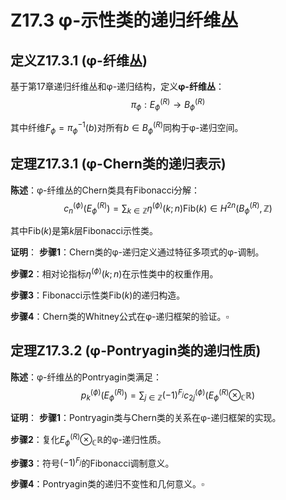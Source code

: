 # Z17.3 φ-示性类的递归纤维丛

## 定义Z17.3.1 (φ-纤维丛)

基于第17章递归纤维丛和φ-递归结构，定义**φ-纤维丛**：
$$π_{\phi}: E_{\phi}^{(R)} \to B_{\phi}^{(R)}$$

其中纤维$F_{\phi} = π_{\phi}^{-1}(b)$对所有$b \in B_{\phi}^{(R)}$同构于φ-递归空间。

## 定理Z17.3.1 (φ-Chern类的递归表示)

**陈述**：φ-纤维丛的Chern类具有Fibonacci分解：
$$c_n^{(\phi)}(E_{\phi}^{(R)}) = \sum_{k \in \mathbb{Z}} \eta^{(\phi)}(k;n) \text{Fib}(k) \in H^{2n}(B_{\phi}^{(R)}, \mathbb{Z})$$

其中$\text{Fib}(k)$是第$k$层Fibonacci示性类。

**证明**：
**步骤1**：Chern类的φ-递归定义通过特征多项式的φ-调制。

**步骤2**：相对论指标$\eta^{(\phi)}(k;n)$在示性类中的权重作用。

**步骤3**：Fibonacci示性类$\text{Fib}(k)$的递归构造。

**步骤4**：Chern类的Whitney公式在φ-递归框架的验证。$\square$

## 定理Z17.3.2 (φ-Pontryagin类的递归性质)

**陈述**：φ-纤维丛的Pontryagin类满足：
$$p_k^{(\phi)}(E_{\phi}^{(R)}) = \sum_{j \in \mathbb{Z}} (-1)^{F_j} c_{2j}^{(\phi)}(E_{\phi}^{(R)} \otimes_{\mathbb{C}} \mathbb{R})$$

**证明**：
**步骤1**：Pontryagin类与Chern类的关系在φ-递归框架的实现。

**步骤2**：复化$E_{\phi}^{(R)} \otimes_{\mathbb{C}} \mathbb{R}$的φ-递归性质。

**步骤3**：符号$(-1)^{F_j}$的Fibonacci调制意义。

**步骤4**：Pontryagin类的递归不变性和几何意义。$\square$